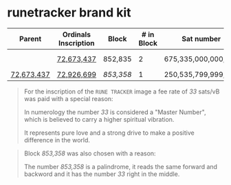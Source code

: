 # runetracker brand kit

| Parent             | Ordinals Inscription   | Block          | # in Block       | Sat number       | Sattributes    | Fee (sats/vB)      |
|--------------------|------------------------|----------------|------------------|------------------|----------------|--------------------|
|                    | [72,673,437][link-parent]  | 852,835        | 2                | 675,335,000,000,000 | Uncommon Alpha | 5                  |
| [72,673,437][link-parent] | [72,926,699][link-child]  | *853,358*      | 1                | 250,535,799,999,999 | Omega          | 33                 |


> For the inscription of the `RUNE TRACKER` image a fee rate of *33* sats/vB was paid with a special reason:
> 
> In numerology the number *33* is considered a "Master Number", which is believed to carry a higher spiritual vibration.
> 
> It represents pure love and a strong drive to make a positive difference in the world.

> Block *853,358* was also chosen with a reason:
>
> The number *853,358* is a palindrome, it reads the same forward and backword and it has the number *33* right in the middle.




[link-parent]: https://ordiscan.com/inscription/72673437
[link-child]: https://ordiscan.com/inscription/72926699
